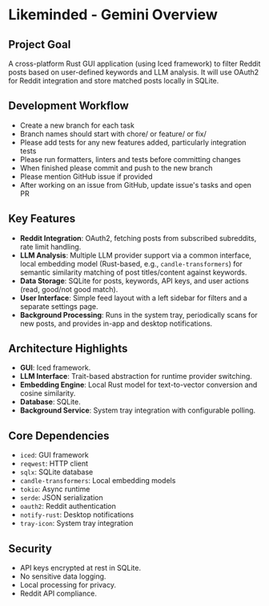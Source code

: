 # Likeminded - Gemini Overview

## Project Goal
A cross-platform Rust GUI application (using Iced framework) to filter Reddit posts based on user-defined keywords and LLM analysis. It will use OAuth2 for Reddit integration and store matched posts locally in SQLite.

## Development Workflow
- Create a new branch for each task
- Branch names should start with chore/ or feature/ or fix/
- Please add tests for any new features added, particularly integration tests
- Please run formatters, linters and tests before committing changes
- When finished please commit and push to the new branch
- Please mention GitHub issue if provided
- After working on an issue from GitHub, update issue's tasks and open PR

## Key Features
- **Reddit Integration**: OAuth2, fetching posts from subscribed subreddits, rate limit handling.
- **LLM Analysis**: Multiple LLM provider support via a common interface, local embedding model (Rust-based, e.g., `candle-transformers`) for semantic similarity matching of post titles/content against keywords.
- **Data Storage**: SQLite for posts, keywords, API keys, and user actions (read, good/not good match).
- **User Interface**: Simple feed layout with a left sidebar for filters and a separate settings page.
- **Background Processing**: Runs in the system tray, periodically scans for new posts, and provides in-app and desktop notifications.

## Architecture Highlights
- **GUI**: Iced framework.
- **LLM Interface**: Trait-based abstraction for runtime provider switching.
- **Embedding Engine**: Local Rust model for text-to-vector conversion and cosine similarity.
- **Database**: SQLite.
- **Background Service**: System tray integration with configurable polling.

## Core Dependencies
- `iced`: GUI framework
- `reqwest`: HTTP client
- `sqlx`: SQLite database
- `candle-transformers`: Local embedding models
- `tokio`: Async runtime
- `serde`: JSON serialization
- `oauth2`: Reddit authentication
- `notify-rust`: Desktop notifications
- `tray-icon`: System tray integration

## Security
- API keys encrypted at rest in SQLite.
- No sensitive data logging.
- Local processing for privacy.
- Reddit API compliance.
